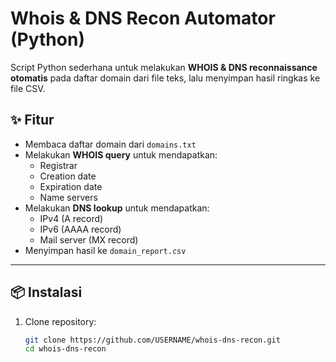 # Whois & DNS Recon Automator (Python)

Script Python sederhana untuk melakukan **WHOIS & DNS reconnaissance otomatis** pada daftar domain dari file teks, lalu menyimpan hasil ringkas ke file CSV.

## ✨ Fitur
- Membaca daftar domain dari `domains.txt`
- Melakukan **WHOIS query** untuk mendapatkan:
  - Registrar
  - Creation date
  - Expiration date
  - Name servers
- Melakukan **DNS lookup** untuk mendapatkan:
  - IPv4 (A record)
  - IPv6 (AAAA record)
  - Mail server (MX record)
- Menyimpan hasil ke `domain_report.csv`

---

## 📦 Instalasi

1. Clone repository:
   ```bash
   git clone https://github.com/USERNAME/whois-dns-recon.git
   cd whois-dns-recon
